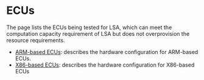# ECUs

The page lists the ECUs being tested for LSA, which can meet the computation capacity requirement of LSA but does not overprovision the resource requirements. 

- [ARM-based ECUs](armECUs/index.md): describes the hardware configuration for ARM-based ECUs.
- [X86-based ECUs](armECUs/index.md): describes the hardware configuration for X86-based ECUs
